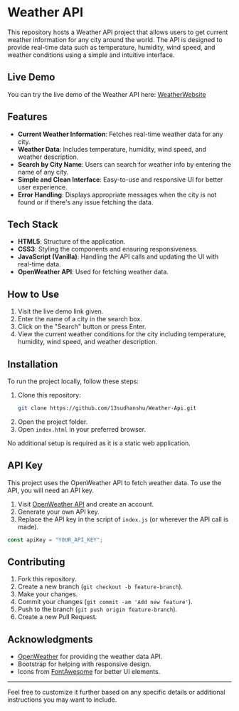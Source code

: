 # Weather API

This repository hosts a Weather API project that allows users to get current weather information for any city around the world. The API is designed to provide real-time data such as temperature, humidity, wind speed, and weather conditions using a simple and intuitive interface.

## Live Demo

You can try the live demo of the Weather API here: [WeatherWebsite](https://sudhanshugxyz.github.io/Weather-Api/)

## Features

- **Current Weather Information**: Fetches real-time weather data for any city.
- **Weather Data**: Includes temperature, humidity, wind speed, and weather description.
- **Search by City Name**: Users can search for weather info by entering the name of any city.
- **Simple and Clean Interface**: Easy-to-use and responsive UI for better user experience.
- **Error Handling**: Displays appropriate messages when the city is not found or if there's any issue fetching the data.

## Tech Stack

- **HTML5**: Structure of the application.
- **CSS3**: Styling the components and ensuring responsiveness.
- **JavaScript (Vanilla)**: Handling the API calls and updating the UI with real-time data.
- **OpenWeather API**: Used for fetching weather data.

## How to Use

1. Visit the live demo link given.
2. Enter the name of a city in the search box.
3. Click on the "Search" button or press Enter.
4. View the current weather conditions for the city including temperature, humidity, wind speed, and weather description.

## Installation

To run the project locally, follow these steps:

1. Clone this repository:
   ```bash
   git clone https://github.com/13sudhanshu/Weather-Api.git
   ```
2. Open the project folder.
3. Open `index.html` in your preferred browser.

No additional setup is required as it is a static web application.

## API Key

This project uses the OpenWeather API to fetch weather data. To use the API, you will need an API key.

1. Visit [OpenWeather API](https://openweathermap.org/api) and create an account.
2. Generate your own API key.
3. Replace the API key in the script of `index.js` (or wherever the API call is made).

```javascript
const apiKey = "YOUR_API_KEY";
```

## Contributing

1. Fork this repository.
2. Create a new branch (`git checkout -b feature-branch`).
3. Make your changes.
4. Commit your changes (`git commit -am 'Add new feature'`).
5. Push to the branch (`git push origin feature-branch`).
6. Create a new Pull Request.

## Acknowledgments

- [OpenWeather](https://openweathermap.org/) for providing the weather data API.
- Bootstrap for helping with responsive design.
- Icons from [FontAwesome](https://fontawesome.com/) for better UI elements.

---

Feel free to customize it further based on any specific details or additional instructions you may want to include.
